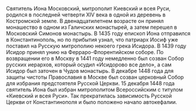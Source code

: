 Святитель Иона Московский, митрополит Киевский и всея Руси, родился в последней четверти XIV века в одной из деревень в Костромской земле. В двенадцатилетнем возрасте он принял монашество в одном из Галичских монастырей, а затем перешел в Московский Симонов монастырь. В 1435 году епископ Иона отправился в Константинополь, но по прибытия узнал, что патриарх Иосиф уже поставил на Русскую митрополию некоего грека Исидора. В 1439 году Исидор принял унию на Ферраро-Флорентийском соборе. По возвращении его в Москву в 1441 году немедленно был созван Собор русских иерархов, который осудил «Исидорово все дело»,  а сам Исидор был заточен в Чудов монастырь. В декабре 1448 года для защиты чистоты Православия в Москве был созван церковный Собор для избрания предстоятеля Русской Церкви. 15 декабря 1448 года святитель Иона был избран митрополитом Всероссийским с титулом «Киевский и всея Руси». Так прекратилась зависимость Русской Церкви от Константинополя и было положено начало автокефалии.
